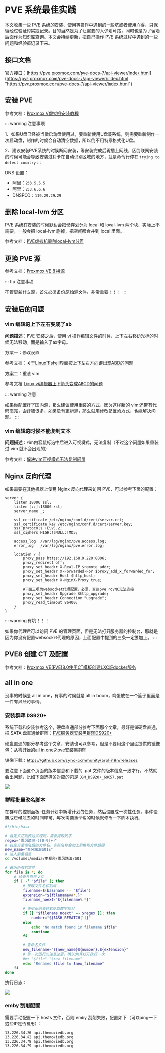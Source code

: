 # PVE 系统最佳实践

本文收集一些 PVE 系统的安装、使用等操作中遇到的一些坑或者使用心得，只保留经过验证的实践记录。目的当然是为了让需要的人少走弯路，同时也是为了留着后面作为知识库查询。本文会持续更新，把自己操作 PVE 系统过程中遇到的一些问题和经验都记录下来。

## 接口文档

官方接口：[https://pve.proxmox.com/pve-docs-7/api-viewer/index.html](https://pve.proxmox.com/pve-docs-7/api-viewer/index.html "https://pve.proxmox.com/pve-docs-7/api-viewer/index.html")

## 安装 PVE

参考文档：[Proxmox V虚拟机安装教程](https://flowus.cn/lizong/share/7597aef4-4ae5-4de5-9d36-ac1fe0ae7856#28f4d502-97b6-47f5-a4fe-cc570aedfc5a)

::: warning 注意事项

1、如果U盘已经被当做启动盘使用过，要重新使用U盘装系统，则需要重新制作一次启动盘，制作的时候会自动清空数据，所以倒不用特意格式化U盘。

2、建议安装PVE系统的时候断网安装，等安装完成后再插上网线，因为联网安装的时候可能会导致安装过程卡在自动识别区域的地方，就是命令行停在 `trying to detect country`
:::

DNS 设置：

- 阿里：`233.5.5.5`
- 阿里：`233.6.6.6`
- DNSPOD：`119.29.29.29`

## 删除 local-lvm 分区

PVE 系统在安装的时候默认会把储存划分为 local 和 local-lvm 两个块，实际上不需要，一般会把 local-lvm 删掉，把空间都合并到 local 里面。

参考文档：[PVE虚拟机删除local-lvm分区](https://blog.csdn.net/u012514495/article/details/127318440)

## 更换 PVE 源

参考文档：[Proxmox VE 8 换源](https://blog.fallenbreath.me/zh-CN/2023/pve8-change-sourceslist/)

::: tip 注意事项

不管更新什么源，首先必须备份原始源文件，非常重要！！！
:::

## 安装后的问题

### vim 编辑的上下左右变成了ab

**问题描述**：PVE 安装之后，使用 vi 操作编辑文件的时候，上下左右移动光标的时候无法移动，而是输入了ab字母。

方案一：修改设置

参考文档：[关于Linux下shell界面按上下左右方向键出现ABD的问题](https://blog.csdn.net/qq_38871408/article/details/80546278)

方案二：重装 vim

参考文档 [Linux vi编辑器上下箭头变成ABCD的问题](https://blog.csdn.net/zz460833359/article/details/117332223)

::: warning 注意

如果你配置好了国内源，那么建议使用重装的方式，因为这样新的 vim 还带有代码高亮，会舒服很多，如果没有更新源，那么就用修改配置的方式，也能解决问题。
:::

### vim 编辑的时候不能复制文本

**问题描述**：vim内容鼠标选中后进入可视模式，无法复制（不过这个问题如果重装过 vim 就不会出现的）

参考文档：[解决vim可视模式无法复制问题](https://blog.csdn.net/kenzo2017/article/details/124362715)

## Nginx 反向代理

如果需要在其他机器上使用 Nginx 反向代理来访问 PVE，可以参考下面的配置：

```nginx
server {
    listen 18006 ssl;
    listen [::]:18006 ssl;
    server_name _;

    ssl_certificate /etc/nginx/conf.d/cert/server.crt;
    ssl_certificate_key /etc/nginx/conf.d/cert/server.key;
    ssl_protocols TLSv1.2;
    ssl_ciphers HIGH:!aNULL:!MD5;

    access_log  /var/log/nginx/pve.access.log;
    error_log   /var/log/nginx/pve.error.log;

    location / {
        proxy_pass https://192.168.0.220:8006;
        proxy_redirect off;
        proxy_set_header X-Real-IP $remote_addr;
        proxy_set_header X-Forwarded-For $proxy_add_x_forwarded_for;
        proxy_set_header Host $http_host;
        proxy_set_header X-NginX-Proxy true;

        #下面三项为websocket代理配置，必须，否则pve noVNC无法连接
        proxy_set_header Upgrade $http_upgrade;
        proxy_set_header Connection "upgrade";
        proxy_read_timeout 86400;
    }
}
```

::: warning 有坑！！！

如果你代理后可以访问 PVE 的管理页面，但是无法打开服务器的控制台，那就是因为你没有配置websocket代理的原因，上面配置中提到的三条一定要加上。
:::

## PVE8 创建 CT 及配置

参考文档：[Proxmox VE(PVE)8.0使用CT模板创建LXC版docker服务](https://www.iminling.com/2024/03/27/565.html)

## all in one

没事的时候是 all in one，有事的时候就是 all in boom，鸡蛋放在一个篮子里面是一件有风险的事情。

### 安装群晖 DS920+

系统下载和安装参考这个，硬盘直通部分参考下面那个文章，最好是做硬盘直通，把 SATA 盘直通给群晖：[PVE服务器安装黑群晖DS920+](https://www.cnblogs.com/txqdm/p/17944751)

硬盘直通的部分参考这个文章，安装也可以参考，但是不要用这个里面提供的镜像包：[从零开始的all in one之pve安装黑群晖](https://zhuanlan.zhihu.com/p/639066104)

镜像下载：<https://github.com/syno-community/arpl-i18n/releases>

要注意下面这个页面的版本信息和下载的 .pat 文件的版本信息一致才行，不然就会出问题，比如下面选择的对应的包是 `DSM_DS920+_69057.pat`

![](https://cdn.jsdelivr.net/gh/Hopetree/blog-img@main/2024/04/202404081302583.png)

### 群晖批量改名脚本

在群晖的控制面板-任务计划中新增计划的任务，然后设置成一次性任务，事件设置成已经过去的时间即可，每次需要重命名的时候就修改一下脚本执行。

```bash
#!/bin/bash

# 自定义正则表达式规则，需要提取数字
regex="乘风踏浪-([0-9]+)"
# 自定义重命名后的文件名，实际名称会加上剧集和文件后缀
new_name="乘风踏浪S01E"
# 进入剧集目录
cd /volume1/media/电视剧/乘风踏浪/S01

# 遍历所有的文件
for file in *; do
    # 检查是否是文件
    if [ -f "$file" ]; then
        # 获取文件名和后缀
        filename=$(basename -- "$file")
        extension="${filename##*.}"
        filename_noext="${filename%.*}"
        
        # 使用正则表达式提取数字部分
        if [[ "$filename_noext" =~ $regex ]]; then
            number="${BASH_REMATCH[1]}"
        else
            echo "No match found in filename $file"
            continue
        fi

        # 重命名文件
        new_filename="${new_name}${number}.${extension}"
        # 第一次运行先注意这里，确认OK再打开执行一次
        #mv "$file" "$new_filename"
        echo "Renamed $file to $new_filename"
    fi
done
```

执行日志：

![](https://cdn.jsdelivr.net/gh/Hopetree/blog-img@main/2024/04/202404262251701.png)


### emby 刮削配置

需要手动配置一下 hosts 文件，否则 emby 刮削失败，配置如下（可以ping一下这些IP是否有用）：

```text
13.226.34.26 api.themoviedb.org
13.226.34.62 api.themoviedb.org
13.226.34.78 api.themoviedb.org
13.226.34.79 api.themoviedb.org
```
